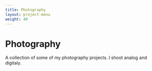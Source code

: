 ```yaml
---
title: Photography
layout: project-menu
weight: 40
---
```


# Photography

A collection of some of my photography projects. I shoot analog and digitaly.